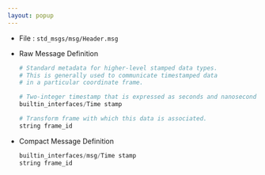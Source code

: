 ```yaml
---
layout: popup
---
```


- File : `std_msgs/msg/Header.msg`
- Raw Message Definition

  ```py
  # Standard metadata for higher-level stamped data types.
  # This is generally used to communicate timestamped data
  # in a particular coordinate frame.

  # Two-integer timestamp that is expressed as seconds and nanoseconds.
  builtin_interfaces/Time stamp

  # Transform frame with which this data is associated.
  string frame_id
  ```

- Compact Message Definition

  ```c
  builtin_interfaces/msg/Time stamp
  string frame_id
  ```
